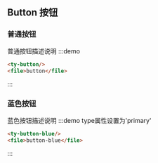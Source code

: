 ## Button 按钮

### 普通按钮
普通按钮描述说明
:::demo
```html
<ty-button/>
<file>button</file>
```
:::

### 蓝色按钮
蓝色按钮描述说明
:::demo type属性设置为'primary'
```html
<ty-button-blue/>
<file>button-blue</file>
```
:::
